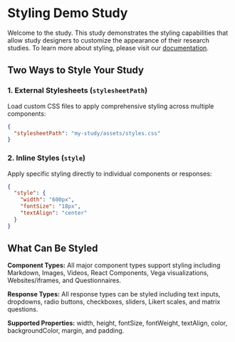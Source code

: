 # Styling Demo Study

Welcome to the study. This study demonstrates the styling capabilities that allow study designers to customize the appearance of their research studies. To learn more about styling, please visit our [documentation](https://revisit.dev/docs/introduction/).

## Two Ways to Style Your Study

### 1. External Stylesheets (`stylesheetPath`)
Load custom CSS files to apply comprehensive styling across multiple components:
```json
{
  "stylesheetPath": "my-study/assets/styles.css"
}
```

### 2. Inline Styles (`style`)
Apply specific styling directly to individual components or responses:
```json
{
  "style": {
    "width": "600px",
    "fontSize": "18px",
    "textAlign": "center"
  }
}
```

## What Can Be Styled

**Component Types:** All major component types support styling including Markdown, Images, Videos, React Components, Vega visualizations, Websites/iframes, and Questionnaires.

**Response Types:** All response types can be styled including text inputs, dropdowns, radio buttons, checkboxes, sliders, Likert scales, and matrix questions.

**Supported Properties:** width, height, fontSize, fontWeight, textAlign, color, backgroundColor, margin, and padding.